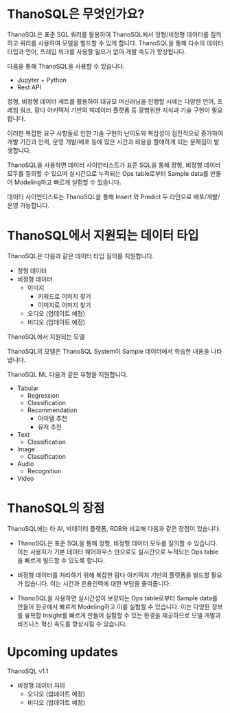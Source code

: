 




# ThanoSQL은 무엇인가요?

ThanoSQL은 표준 SQL 쿼리를 활용하여 ThanoSQL에서 정형/비정형 데이터를 질의하고 쿼리를 사용하여 모델을 빌드할 수 있게 합니다. ThanoSQL을 통해 다수의 데이터 타입과 언어, 프레임 워크를 사용할 필요가 없어 개발 속도가 향상됩니다.

다음을 통해 ThanoSQL을 사용할 수 있습니다. 
* Jupyter + Python
* Rest API

정형, 비정형 데이터 세트를 활용하여 대규모 머신러닝을 진행할 시에는 다양한 언어, 프레임 워크, 람다 아키텍처 기반의 빅데이터 플랫폼 등 광범위한 지식과 기술 구현이 필요합니다. 

이러한 복잡한 요구 사항들로 인한 기술 구현의 난이도와 복잡성이 점진적으로 증가하여 개발 기간과 인력, 운영 개발/배포 등에 많은 시간과 비용을 할애하게 되는 문제점이 발생합니다.



ThanoSQL을 사용하면 데이터 사이언티스트가 표준 SQL을 통해 정형, 비정형 데이터 모두를 질의할 수 있으며 실시간으로 누적되는 Ops table로부터 
Sample data를 만들어 Modeling하고 빠르게 실험할 수 있습니다. 

데이터 사이언티스트는 ThanoSQL을 통해 Insert 와 Predict 두 라인으로 배포/개발/운영 가능합니다.







# ThanoSQL에서 지원되는 데이터 타입

ThanoSQL은 다음과 같은 데이터 타입 질의를 지원합니다.

* 정형 데이터
* 비정형 데이터
    * 이미지
      * 키워드로 이미지 찾기
      * 이미지로 이미지 찾기
    * 오디오 (업데이트 예정)
    * 비디오 (업데이트 예정)

ThanoSQL에서 지원되는 모델

ThanoSQL의 모델은 ThanoSQL System이 Sample 데이터에서 학습한 내용을 나타냅니다.

ThanoSQL ML 다음과 같은 유형을 지원합니다.

* Tabular
    * Regression
    * Classification
    * Recommendation
      * 아이템 추천
      * 유저 추천
* Text
    * Classification
* Image
    * Classification
* Audio
    * Recognition
* Video        



# ThanoSQL의 장점

ThanoSQL에는 타 AI, 빅데이터 플랫폼, RDB와 비교해 다음과 같은 장점이 있습니다. 

* ThanoSQL은 표준 SQL을 통해 정형, 비정형 데이터 모두를 질의할 수 있습니다. 이는 사용자가 기본 데이터 웨어하우스 만으로도 실시간으로 누적되는 Ops table을 빠르게 빌드할 수 있도록 합니다.

* 비정형 데이터를 처리하기 위해 복잡한 람다 아키텍처 기반의 플랫폼을 빌드할 필요가 없습니다.
이는 시간과 운용인력에 대한 부담을 줄여줍니다.

* ThanoSQL을 사용하면 실시간성이 보장되는 Ops table로부터 Sample data를 만들어 한곳에서 빠르게 Modeling하고 이를 실험할 수 있습니다. 이는 다양한 정보를 융복합 Insight를 빠르게 만들어 실험할 수 있는 환경을 제공하므로 모델 개발과 비즈니스 혁신 속도를 향상시킬 수 있습니다. 


# Upcoming updates

ThanoSQL v1.1 

* 비정형 데이터 처리
    * 오디오 (업데이트 예정)
    * 비디오 (업데이트 예정)
